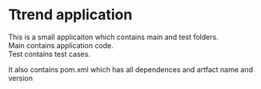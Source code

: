 # Ttrend application

This is a small applicaiton which contains main and test folders.  
Main contains application code.  
Test contains test cases.  


It also contains pom.xml which has all dependences and artfact name and version

